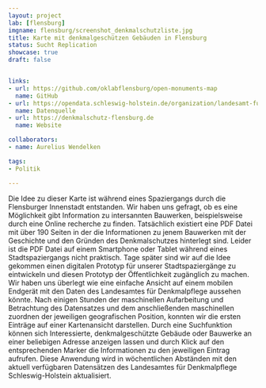 ```yaml
---
layout: project
lab: [flensburg]
imgname: flensburg/screenshot_denkmalschutzliste.jpg
title: Karte mit denkmalgeschützen Gebäuden in Flensburg
status: Sucht Replication
showcase: true
draft: false


links:
- url: https://github.com/oklabflensburg/open-monuments-map
  name: GitHub
- url: https://opendata.schleswig-holstein.de/organization/landesamt-fur-denkmalpflege
  name: Datenquelle
- url: https://denkmalschutz-flensburg.de
  name: Website

collaborators:
- name: Aurelius Wendelken

tags:
- Politik

---
```


Die Idee zu dieser Karte ist während eines Spaziergangs durch die Flensburger Innenstadt entstanden. Wir haben uns gefragt, ob es eine Möglichkeit gibt Information zu intersannten Bauwerken, beispielsweise durch eine Online recherche zu finden. Tatsächlich existiert eine PDF Datei mit über 190 Seiten in der die Informationen zu jenem Bauwerken mit der Geschichte und den Gründen des Denkmalschutzes hinterlegt sind. Leider ist die PDF Datei auf einem Smartphone oder Tablet während eines Stadtspaziergangs nicht praktisch. Tage später sind wir auf die Idee gekommen einen digitalen Prototyp für unserer Stadtspaziergänge zu eintwickeln und diesen Prototyp der Öffentlichkeit zugänglich zu machen. Wir haben uns überlegt wie eine einfache Ansicht auf einem mobilen Endgerät mit den Daten des Landesamtes für Denkmalpflege aussehen könnte. Nach einigen Stunden der maschinellen Aufarbeitung und Betrachtung des Datensatzes und dem anschließenden maschinellen zuordnen der jeweiligen geografischen Position, konnten wir die ersten Einträge auf einer Kartenansicht darstellen. Durch eine Suchfunktion können sich Interessierte, denkmalgeschützte Gebäude oder Bauwerke an einer beliebigen Adresse anzeigen lassen und durch Klick auf den entsprechenden Marker die Informationen zu den jeweiligen Eintrag aufrufen. Diese Anwendung wird in wöchentlichen Abständen mit den aktuell verfügbaren Datensätzen des Landesamtes für Denkmalpflege Schleswig-Holstein aktualisiert.
